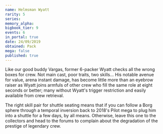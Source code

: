 ```yaml
---
name: Helmsman Wyatt
rarity: 5
series:
memory_alpha:
bigbook_tier: 9
events: 6
in_portal: true
date: 24/09/2019
obtained: Pack
mega: false
published: true
---
```


Like our good buddy Vargas, former 6-packer Wyatt checks all the wrong boxes for crew. Not main cast, poor traits, two skills... His notable avenue for value, arena instant damage, has become little more than an eyebrow raiser as Wyatt joins armfuls of other crew who fill the same role at eight seconds or better; many without Wyatt's trigger restriction and easily available from crew retrieval.

The right skill pair for shuttle seating means that if you can follow a Borg sphere through a temporal inversion back to 2018's Pilot mega to plug him into a shuttle for a few days, by all means. Otherwise, leave this one to the collectors and head to the forums to complain about the degradation of the prestige of legendary crew.
